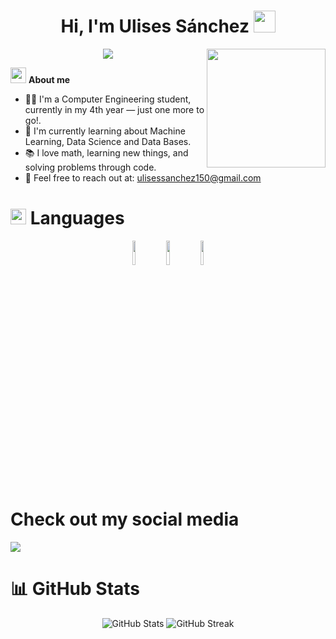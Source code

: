<h1 align="center"> Hi, I'm Ulises Sánchez <img src="https://media.giphy.com/media/hvRJCLFzcasrR4ia7z/giphy.gif" width="35"></h1>
<p align="center">
  <a href="https://github.com/fairyland0926"><img src="https://readme-typing-svg.herokuapp.com/?lines=Aspiring%20Computer%20Engineer;Focused%20on%20learning%20and%20growing;Argentina&font=Pacifico&center=true&width=650&height=120&color=58a6ff&vCenter=true&size=45%22"></a>
  <img src="https://media1.tenor.com/m/FiAm2PCu72QAAAAd/squirtle-sax.gif" width="190" align="right"/>
</p>

<img src="https://media.tenor.com/kayOCAyfCrsAAAAi/mario-star.gif" width="25"> **About me**
- 👨‍💻 I'm a Computer Engineering student, currently in my 4th year — just one more to go!.
- 🌱 I'm currently learning about Machine Learning, Data Science and Data Bases.
- 📚 I love math, learning new things, and solving problems through code.
- 📩 Feel free to reach out at: <a href="ulisessanchez150@gmail.com">ulisessanchez150@gmail.com</a>

# <img src="https://media2.giphy.com/media/QssGEmpkyEOhBCb7e1/giphy.gif?cid=ecf05e47a0n3gi1bfqntqmob8g9aid1oyj2wr3ds3mg700bl&rid=giphy.gif" width="25px"> **Languages**

<p>
  <p align="center">
    <code><img width="10%" src="https://upload.wikimedia.org/wikipedia/commons/1/18/ISO_C%2B%2B_Logo.svg"></code>
    <code><img width="10%" src="https://upload.wikimedia.org/wikipedia/commons/1/18/C_Programming_Language.svg"></code>
    <code><img width="10%" src="https://upload.wikimedia.org/wikipedia/commons/c/c3/Python-logo-notext.svg"></code>
  </p>
</p>

# **Check out my social media**
<a href="https://www.instagram.com/ulisessanchez150/">
  <img src="https://img.shields.io/badge/Instagram-%23E4405F.svg?style=for-the-badge&logo=Instagram&logoColor=white">
</a>

# 📊 **GitHub Stats**

<p align="center">
  <img src="https://github-readme-stats.vercel.app/api?username=UlisesJSanchez&show_icons=true&theme=dracula" alt="GitHub Stats" />
  <img src="https://github-readme-streak-stats.herokuapp.com/?user=UlisesJSanchez&theme=dracula" alt="GitHub Streak" />
</p>
